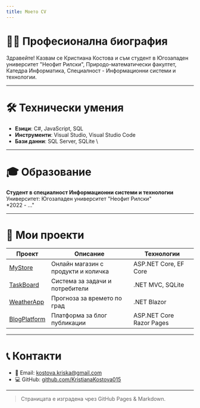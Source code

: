```yaml
---
title: Моето CV
---
```


# 👨‍💻 Професионална биография

Здравейте! Казвам се Кристиана Костова и съм студент в Югозападен университет "Неофит Рилски", Природо-математически факултет, Катедра Информатика, Специалност - Информационни системи и технологии.

---

# 🛠️ Технически умения

- **Езици**: C#, JavaScript, SQL    
- **Инструменти**: Visual Studio, Visual Studio Code  
- **Бази данни**: SQL Server, SQLite  \

---

# 🎓 Образование

**Студент в специалност Информационни системи и технологии**  
Университет: Югозападен университет "Неофит Рилски"  
*2022 - ..."

---

# 📂 Мои проекти

| Проект | Описание | Технологии |
|--------|----------|------------|
| [MyStore](https://github.com/username/mystore) | Онлайн магазин с продукти и количка | ASP.NET Core, EF Core |
| [TaskBoard](https://github.com/username/taskboard) | Система за задачи и потребители | .NET MVC, SQLite |
| [WeatherApp](https://github.com/username/weatherapp) | Прогноза за времето по град | .NET Blazor |
| [BlogPlatform](https://github.com/username/blogplatform) | Платформа за блог публикации | ASP.NET Core Razor Pages |

---

# 📞 Контакти

- 📧 Email: kostova.kriska@gmail.com    
- 💻 GitHub: [github.com/KristianaKostova015](https://github.com/KristianaKostova015)

---

> Страницата е изградена чрез GitHub Pages & Markdown.
